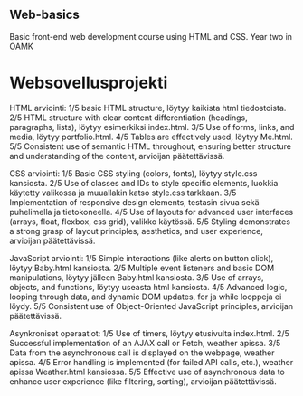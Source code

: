 ## Web-basics

Basic front-end web development course using HTML and CSS. Year two in OAMK

# Websovellusprojekti
 
HTML arviointi: 1/5 basic HTML structure, löytyy kaikista html tiedostoista. 2/5 HTML structure with clear content differentiation (headings, paragraphs, lists), löytyy esimerkiksi index.html. 3/5 Use of forms, links, and media, löytyy portfolio.html. 4/5 Tables are effectively used, löytyy Me.html. 5/5 Consistent use of semantic HTML throughout, ensuring better structure and understanding of the content, arvioijan päätettävissä.

CSS arviointi: 1/5 Basic CSS styling (colors, fonts), löytyy style.css kansiosta. 2/5 Use of classes and IDs to style specific elements, luokkia käytetty valikossa ja muuallakin katso style.css tarkkaan. 3/5 Implementation of responsive design elements, testasin sivua sekä puhelimella ja tietokoneella. 4/5 Use of layouts for advanced user interfaces (arrays, float, flexbox, css grid), valikko käytössä. 5/5 Styling demonstrates a strong grasp of layout principles, aesthetics, and user experience, arvioijan päätettävissä.

JavaScript arviointi: 1/5 Simple interactions (like alerts on button click), löytyy Baby.html kansiosta. 2/5 Multiple event listeners and basic DOM manipulations, löytyy jälleen Baby.html kansiosta. 3/5 Use of arrays, objects, and functions, löytyy useasta html kansiosta. 4/5 Advanced logic, looping through data, and dynamic DOM updates, for ja while looppeja ei löydy. 5/5 Consistent use of Object-Oriented JavaScript principles, arvioijan päätettävissä.

Asynkroniset operaatiot: 1/5 Use of timers, löytyy etusivulta index.html. 2/5 Successful implementation of an AJAX call or Fetch, weather apissa. 3/5 Data from the asynchronous call is displayed on the webpage, weather apissa. 4/5 Error handling is implemented (for failed API calls, etc.), weather apissa Weather.html kansiossa. 5/5 Effective use of asynchronous data to enhance user experience (like filtering, sorting), arvioijan päätettävissä.
